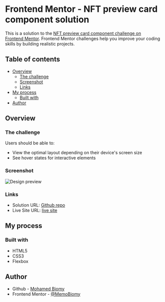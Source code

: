 # Frontend Mentor - NFT preview card component solution

This is a solution to the [NFT preview card component challenge on Frontend Mentor](https://www.frontendmentor.io/challenges/nft-preview-card-component-SbdUL_w0U). Frontend Mentor challenges help you improve your coding skills by building realistic projects.

## Table of contents

- [Overview](#overview)
  - [The challenge](#the-challenge)
  - [Screenshot](#screenshot)
  - [Links](#links)
- [My process](#my-process)
  - [Built with](#built-with)
- [Author](#author)

## Overview

### The challenge

Users should be able to:

- View the optimal layout depending on their device's screen size
- See hover states for interactive elements

### Screenshot

![Design preview](./images/screenshot.png)

### Links

- Solution URL: [Github repo](https://github.com/MemoBiomy/NFT-card)
- Live Site URL: [live site](https://memobiomy.github.io/NFT-card/)

## My process

### Built with

- HTML5
- CSS3
- Flexbox

## Author

- Github - [Mohamed Biomy](https://github.com/MemoBiomy)
- Frontend Mentor - [@MemoBiomy](https://www.frontendmentor.io/profile/MemoBiomy)
